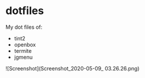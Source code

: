 # dotfiles

My dot files of: 

- tint2
- openbox
- termite
- jgmenu


![Screenshot](Screenshot_2020-05-09_ 03.26.26.png)
